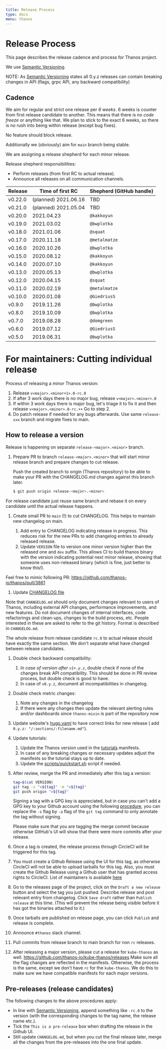 ```yaml
---
title: Release Process
type: docs
menu: thanos
---
```

# Release Process

This page describes the release cadence and process for Thanos project.

We use [Semantic Versioning](http://semver.org/).

NOTE: As [Semantic Versioning](http://semver.org/spec/v2.0.0.html) states all 0.y.z releases can contain breaking
changes in API (flags, grpc API, any backward compatibility)

## Cadence

We aim for regular and strict one release per *6 weeks*. 6 weeks is counter from first release candidate to another.
This means that there is no *code freeze* or anything like that. We plan to stick to the exact 6 weeks, so there is no
rush into being within release (except bug fixes).

No feature should block release.

Additionally we (obviously) aim for `main` branch being stable.

We are assigning a release shepherd for each minor release.

Release shepherd responsibilities:

* Perform releases (from first RC to actual release).
* Announce all releases on all communication channels.

| Release   | Time of first RC         | Shepherd (GitHub handle) |
|-----------|--------------------------|--------------------------|
| v0.22.0   | (planned) 2021.06.16     | TBD                      |
| v0.21.0   | (planned) 2021.05.04     | TBD                      |
| v0.20.0   | 2021.04.23               | `@kakkoyun`              |
| v0.19.0   | 2021.03.02               | `@bwplotka`              |
| v0.18.0   | 2021.01.06               | `@squat`                 |
| v0.17.0   | 2020.11.18               | `@metalmatze`            |
| v0.16.0   | 2020.10.26               | `@bwplotka`              |
| v0.15.0   | 2020.08.12               | `@kakkoyun`              |
| v0.14.0   | 2020.07.10               | `@kakkoyun`              |
| v0.13.0   | 2020.05.13               | `@bwplotka`              |
| v0.12.0   | 2020.04.15               | `@squat`                 |
| v0.11.0   | 2020.02.19               | `@metalmatze`            |
| v0.10.0   | 2020.01.08               | `@GiedriusS`             |
| v0.9.0    | 2019.11.26               | `@bwplotka`              |
| v0.8.0    | 2019.10.09               | `@bwplotka`              |
| v0.7.0    | 2019.08.28               | `@domgreen`              |
| v0.6.0    | 2019.07.12               | `@GiedriusS`             |
| v0.5.0    | 2019.06.31               | `@bwplotka`              |

# For maintainers: Cutting individual release

Process of releasing a *minor* Thanos version:

1. Release `v<major>.<minor+1>.0-rc.0`
1. If after 3 work days there is no major bug, release `v<major>.<minor>.0`
1. If within 3 work days there is major bug, let's triage it to fix it and then release `v<major>.<minor>.0-rc.++` Go to
   step 2.
1. Do patch release if needed for any bugs afterwards. Use same `release-xxx` branch and migrate fixes to main.

## How to release a version

Release is happening on separate `release-<major>.<minor>` branch.

1. Prepare PR to branch `release-<major>.<minor>` that will start minor release branch and prepare changes to cut
   release.

   Push the created branch to origin (Thanos repository) to be able to make your PR with the CHANGELOG.md changes
   against this branch later.

    ```bash
    $ git push origin release-<major>.<minor>
    ```

For release candidate just reuse same branch and rebase it on every candidate until the actual release happens.

1. Create small PR to `main` (!) to cut CHANGELOG. This helps to maintain new changelog on main.

    1. Add entry to CHANGELOG indicating release in progress. This reduces risk for the new PRs to add changelog entries
       to already released release.
    1. Update `VERSION` file to version one minor version higher than the released one and `dev` suffix. This allows CI
       to build thanos binary with the version indicating potential next minor release, showing that someone uses
       non-released binary (which is fine, just better to know this!).

Feel free to mimic following PR: https://github.com/thanos-io/thanos/pull/3861

1. Update [CHANGELOG file](/CHANGELOG.md)

Note that `CHANGELOG.md` should only document changes relevant to users of Thanos, including external API changes,
performance improvements, and new features. Do not document changes of internal interfaces, code refactorings and
clean-ups, changes to the build process, etc. People interested in these are asked to refer to the git history. Format
is described in `CHANGELOG.md`.

The whole release from release candidate `rc.0` to actual release should have exactly the same section. We don't
separate what have changed between release candidates.

1. Double check backward compatibility:

    1. *In case of version after `v1+.y.z`*, double check if none of the changes break API compatibility. This should be
       done in PR review process, but double check is good to have.
    1. In case of `v0.y.z`, document all incompatibilities in changelog.

1. Double check metric changes:

    1. Note any changes in the changelog
    1. If there were any changes then update the relevant alerting rules and/or dashboards since `thanos-mixin` is part
       of the repository now

1. Update website's [hugo.yaml](https://github.com/thanos-io/thanos/blob/main/website/hugo.yaml) to have correct links for new release (
   add `0.y.z: "/:sections/:filename.md"`).

1. Update tutorials:

    1. Update the Thanos version used in the [tutorials](../tutorials) manifests.
    1. In case of any breaking changes or necessary updates adjust the manifests so the tutorial stays up to date.
    1. Update the [scripts/quickstart.sh](https://github.com/thanos-io/thanos/blob/main/scripts/quickstart.sh) script if needed.

1. After review, merge the PR and immediately after this tag a version:

    ```bash
    tag=$(cat VERSION)
    git tag -s "v${tag}" -m "v${tag}"
    git push origin "v${tag}"
    ```

   Signing a tag with a GPG key is appreciated, but in case you can't add a GPG key to your Github account using the
   following [procedure](https://help.github.com/articles/generating-a-gpg-key/), you can replace the `-s` flag by `-a`
   flag of the `git tag` command to only annotate the tag without signing.

   Please make sure that you are tagging the merge commit because otherwise GitHub's UI will show that there were more
   commits after your release.

1. Once a tag is created, the release process through CircleCI will be triggered for this tag.

1. You must create a Github Release using the UI for this tag, as otherwise CircleCI will not be able to upload tarballs
   for this tag. Also, you must create the Github Release using a Github user that has granted access rights to
   CircleCI. List of maintainers is available [here](/MAINTAINERS.md)

1. Go to the releases page of the project, click on the `Draft a new release` button and select the tag you just pushed.
   Describe release and post relevant entry from changelog. Click `Save draft` rather than `Publish release` at this
   time. (This will prevent the release being visible before it has got the binaries attached to it.)

1. Once tarballs are published on release page, you can click `Publish` and release is complete.

1. Announce `#thanos` slack channel.

1. Pull commits from release branch to main branch for non `rc` releases.

1. After releasing a major version, please cut a release for `kube-thanos` as well.
   https://github.com/thanos-io/kube-thanos/releases
   Make sure all the flag changes are reflected in the manifests. Otherwise, the process is the same, except we don't
   have `rc` for the `kube-thanos`. We do this to make sure we have compatible manifests for each major versions.

## Pre-releases (release candidates)

The following changes to the above procedures apply:

* In line with [Semantic Versioning](http://semver.org/), append something like `-rc.0` to the version (with the
  corresponding changes to the tag name, the release name etc.).
* Tick the `This is a pre-release` box when drafting the release in the Github UI.
* Still update `CHANGELOG.md`, but when you cut the final release later, merge all the changes from the pre-releases
  into the one final update.
